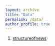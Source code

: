 ```yaml
---
layout: archive
title: "Data"
permalink: /data/
author_profile: true
---
```


1. [structureofnews](http://structureofnews.com/)

